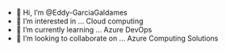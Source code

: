 - 👋 Hi, I’m @Eddy-GarciaGaldames
- 👀 I’m interested in ... Cloud computing
- 🌱 I’m currently learning ... Azure DevOps
- 💞️ I’m looking to collaborate on ... Azure Computing Solutions


<!---
Eddy-GarciaGaldames/Eddy-GarciaGaldames is a ✨ special ✨ repository because its `README.md` (this file) appears on your GitHub profile.
You can click the Preview link to take a look at your changes.
--->
